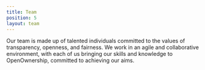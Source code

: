 ```yaml
---
title: Team
position: 5
layout: team
---
```


Our team is made up of talented individuals committed to the values of transparency, openness, and fairness. We work in an agile and collaborative environment, with each of us bringing our skills and knowledge to OpenOwnership, committed to achieving our aims.
